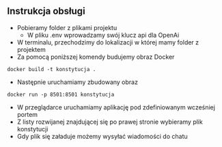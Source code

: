 ## Instrukcja obsługi
- Pobieramy folder z plikami projektu
  - W pliku .env wprowadzamy swój klucz api dla OpenAi
- W terminalu, przechodzimy do lokalizacji w której mamy folder z projektem
- Za pomocą poniższej komendy budujemy obraz Docker
```console
docker build -t konstytucja .
```
- Następnie uruchamiamy zbudowany obraz
```console
docker run -p 8501:8501 konstytucja
```
- W przeglądarce uruchamiamy aplikację pod zdefiniowanym wcześniej portem
- Z listy rozwijanej znajdującej się po prawej stronie wybieramy plik konstytucji
- Gdy plik się załaduje możemy wysyłać wiadomości do chatu
